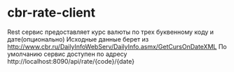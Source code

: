 # cbr-rate-client
Rest сервис предоставляет курс валюты по трех буквенному коду и дате(опционально)
Исходные данные берет из http://www.cbr.ru/DailyInfoWebServ/DailyInfo.asmx/GetCursOnDateXML
По умолчанию сервис доступен по адресу http://localhost:8090/api/rate/{code}/{date}